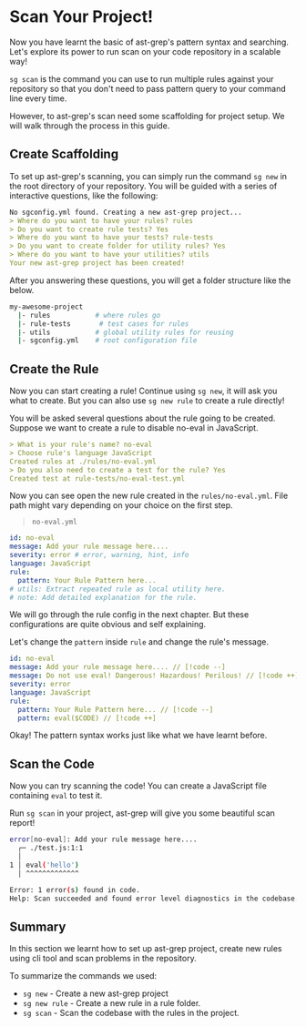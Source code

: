 # Scan Your Project!

Now you have learnt the basic of ast-grep's pattern syntax and searching.
Let's explore its power to run scan on your code repository in a scalable way!

`sg scan` is the command you can use to run multiple rules against your repository so that you don't need to pass pattern query to your command line every time.

However, to ast-grep's scan need some scaffolding for project setup. We will walk through the process in this guide.

## Create Scaffolding

To set up ast-grep's scanning, you can simply run the command `sg new` in the root directory of your repository. You will be guided with a series of interactive questions, like the following:

```markdown
No sgconfig.yml found. Creating a new ast-grep project...
> Where do you want to have your rules? rules
> Do you want to create rule tests? Yes
> Where do you want to have your tests? rule-tests
> Do you want to create folder for utility rules? Yes
> Where do you want to have your utilities? utils
Your new ast-grep project has been created!
```

After you answering these questions, you will get a folder structure like the below.

```bash
my-awesome-project
  |- rules           # where rules go
  |- rule-tests       # test cases for rules
  |- utils           # global utility rules for reusing
  |- sgconfig.yml    # root configuration file
```

## Create the Rule

Now you can start creating a rule! Continue using `sg new`, it will ask you what to create. But you can also use `sg new rule` to create a rule directly!

You will be asked several questions about the rule going to be created. Suppose we want to create a rule to disable no-eval in JavaScript.

```markdown
> What is your rule's name? no-eval
> Choose rule's language JavaScript
Created rules at ./rules/no-eval.yml
> Do you also need to create a test for the rule? Yes
Created test at rule-tests/no-eval-test.yml
```

Now you can see open the new rule created in the `rules/no-eval.yml`. File path might vary depending on your choice on the first step.

> `no-eval.yml`

```yml
id: no-eval
message: Add your rule message here....
severity: error # error, warning, hint, info
language: JavaScript
rule:
  pattern: Your Rule Pattern here...
# utils: Extract repeated rule as local utility here.
# note: Add detailed explanation for the rule.
```

We will go through the rule config in the next chapter. But these configurations are quite obvious and self explaining.

Let's change the `pattern` inside `rule` and change the rule's message.

```yml
id: no-eval
message: Add your rule message here.... // [!code --]
message: Do not use eval! Dangerous! Hazardous! Perilous! // [!code ++]
severity: error
language: JavaScript
rule:
  pattern: Your Rule Pattern here... // [!code --]
  pattern: eval($CODE) // [!code ++]
```

Okay! The pattern syntax works just like what we have learnt before.

## Scan the Code

Now you can try scanning the code! You can create a JavaScript file containing `eval` to test it.

Run `sg scan` in your project, ast-grep will give you some beautiful scan report!

```bash
error[no-eval]: Add your rule message here....
  ┌─ ./test.js:1:1
  │
1 │ eval('hello')
  │ ^^^^^^^^^^^^^

Error: 1 error(s) found in code.
Help: Scan succeeded and found error level diagnostics in the codebase.
```


## Summary

In this section we learnt how to set up ast-grep project, create new rules using cli tool and scan problems in the repository.

To summarize the commands we used:

* `sg new` - Create a new ast-grep project
* `sg new rule` - Create a new rule in a rule folder.
* `sg scan` - Scan the codebase with the rules in the project.

